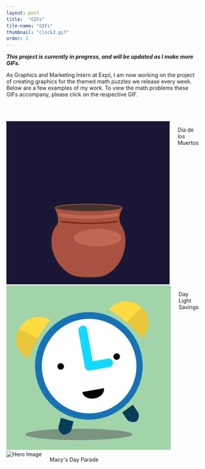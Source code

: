 ```yaml
---
layout: post
title:  "GIFs"
tile-name: "GIFs"
thumbnail: "clock3.gif"
order: 2
---
```


***This project is currently in progress, and will be updated as I make more GIFs.***

As Graphics and Marketing Intern at Expii, I am now working on the project of creating graphics for the themed math puzzles we release every week. Below are a few examples of my work. To view the math problems these GIFs accompany, please click on the respective GIF.

<br> <br>

<div class="row">

  <div class="small-12 medium-4 large-4 columns">
    <a href="https://www.expii.com/problem/17852"><img src="/img/expii/skulls.gif" alt="Hero Image"></a>
    <p class="centered">Dia de los Muertos</p>
  </div>
  
  <div class="small-12 medium-4 large-4 columns">
    <a href="https://www.expii.com/problem/18056"><img src="/img/thumbnails/clock3.gif" alt="Hero Image"></a>
    <p class="centered">Day Light Savings</p>
  </div>
  
  <div class="small-12 medium-4 large-4 columns">
    <img src="/img/expii/turkey.gif" alt="Hero Image">
    <p class="centered">Macy's Day Parade</p>
  </div>

</div>

<br>


